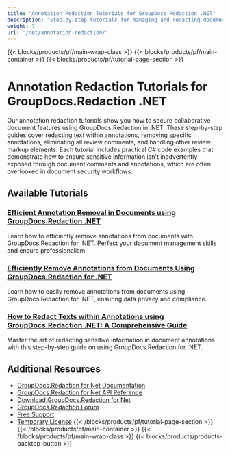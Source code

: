 ```yaml
---
title: "Annotation Redaction Tutorials for GroupDocs.Redaction .NET"
description: "Step-by-step tutorials for managing and redacting document annotations, comments, and review markup in GroupDocs.Redaction for .NET."
weight: 7
url: "/net/annotation-redaction/"
---
```

{{< blocks/products/pf/main-wrap-class >}}
{{< blocks/products/pf/main-container >}}
{{< blocks/products/pf/tutorial-page-section >}}
# Annotation Redaction Tutorials for GroupDocs.Redaction .NET

Our annotation redaction tutorials show you how to secure collaborative document features using GroupDocs.Redaction in .NET. These step-by-step guides cover redacting text within annotations, removing specific annotations, eliminating all review comments, and handling other review markup elements. Each tutorial includes practical C# code examples that demonstrate how to ensure sensitive information isn't inadvertently exposed through document comments and annotations, which are often overlooked in document security workflows.

## Available Tutorials

### [Efficient Annotation Removal in Documents using GroupDocs.Redaction .NET](./mastering-annotation-removal-groupdocs-redaction-net/)
Learn how to efficiently remove annotations from documents with GroupDocs.Redaction for .NET. Perfect your document management skills and ensure professionalism.

### [Efficiently Remove Annotations from Documents Using GroupDocs.Redaction for .NET](./remove-annotations-groupdocs-redaction-net/)
Learn how to easily remove annotations from documents using GroupDocs.Redaction for .NET, ensuring data privacy and compliance.

### [How to Redact Texts within Annotations using GroupDocs.Redaction .NET&#58; A Comprehensive Guide](./redact-text-annotations-groupdocs-redaction-net/)
Master the art of redacting sensitive information in document annotations with this step-by-step guide on using GroupDocs.Redaction for .NET.

## Additional Resources

- [GroupDocs.Redaction for Net Documentation](https://docs.groupdocs.com/redaction/net/)
- [GroupDocs.Redaction for Net API Reference](https://reference.groupdocs.com/redaction/net/)
- [Download GroupDocs.Redaction for Net](https://releases.groupdocs.com/redaction/net/)
- [GroupDocs.Redaction Forum](https://forum.groupdocs.com/c/redaction)
- [Free Support](https://forum.groupdocs.com/)
- [Temporary License](https://purchase.groupdocs.com/temporary-license/)
{{< /blocks/products/pf/tutorial-page-section >}}
{{< /blocks/products/pf/main-container >}}
{{< /blocks/products/pf/main-wrap-class >}}
{{< blocks/products/products-backtop-button >}}